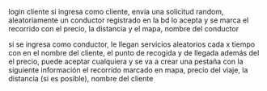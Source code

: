 login cliente
si ingresa como cliente, envia una solicitud random, aleatoriamente un conductor registrado en la bd lo acepta
y se marca el recorrido con el precio, la distancia y el mapa, nombre del conductor

si se ingresa como conductor, le llegan servicios aleatorios cada x tiempo con en el nombre del cliente, el punto de recogida y de llegada además del el precio, puede aceptar cualquiera y se va a crear una pestaña con la siguiente información 
el recorrido marcado en mapa, precio del viaje, la distancia (si es posible), nombre del cliente 